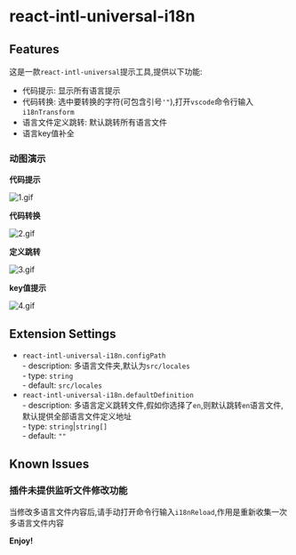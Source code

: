 # react-intl-universal-i18n

## Features

这是一款`react-intl-universal`提示工具,提供以下功能:
- 代码提示: 显示所有语言提示
- 代码转换: 选中要转换的字符(可包含引号`'"`),打开`vscode`命令行输入`i18nTransform`
- 语言文件定义跳转: 默认跳转所有语言文件
- 语言key值补全

### 动图演示

**代码提示**

![1.gif](https://i.loli.net/2020/06/14/ksBrc8uFogleATD.gif)

**代码转换**

![2.gif](https://i.loli.net/2020/06/14/nFjxg2vu4KlD13G.gif)

**定义跳转**

![3.gif](https://i.loli.net/2020/06/14/5HDbklZNB73Cf1x.gif)

**key值提示**

![4.gif](https://i.loli.net/2020/06/14/G73tjRMUhyYZ4gz.gif)

## Extension Settings

-  `react-intl-universal-i18n.configPath`  
         - description: 多语言文件夹,默认为`src/locales`  
         - type: `string`  
         - default: `src/locales`
- `react-intl-universal-i18n.defaultDefinition`  
        - description: 多语言定义跳转文件,假如你选择了`en`,则默认跳转`en`语言文件,默认提供全部语言文件定义地址  
        - type: `string`|`string[]`  
        - default: `""` 

## Known Issues

### 插件未提供监听文件修改功能

当修改多语言文件内容后,请手动打开命令行输入`i18nReload`,作用是重新收集一次多语言文件内容

**Enjoy!**
